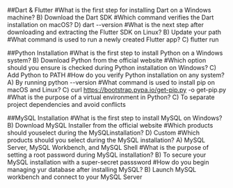 ##Dart & Flutter
#What is the first step for installing Dart on a Windows machine?
B) Download the Dart SDK
#Which command verifies the Dart installation on macOS?
D) dart --version
#What is the next step after downloading and extracting the Flutter SDK on Linux?
B) Update your path
#What command is used to run a newly created Flutter app?
C) flutter run

##Python Installation
#What is the first step to install Python on a Windows system?
B) Download Python from the official website
#Which option should you ensure is checked during Python installation on Windows?
C) Add Python to PATH
#How do you verify Python installation on any system?
A) By running python --version
#What command is used to install pip on macOS and Linux?
C) curl https://bootstrap.pypa.io/get-pip.py -o get-pip.py
#What is the purpose of a virtual environment in Python?
C) To separate project dependencies and avoid conflicts

##MySQL Installation
#What is the first step to install MySQL on Windows?
B) Download MySQL Installer from the official website
#Which products should youselect during the MySQLinstallation?
D) Custom
#Which products should you select during the MySQL installation?
A) MySQL Server, MySQL Workbench, and MySQL Shell
#What is the purpose of setting a root password during MySQL installation?
B) To secure your MySQL installation with a super-secret passsword
#How do you begin managing yur database after installing MySQL?
B) Launch MySQL workbench and connect to your MySQL Server
